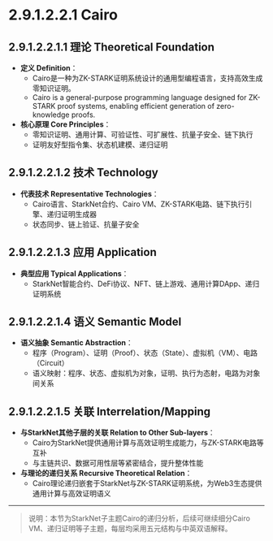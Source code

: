 # 2.9.1.2.2.1 Cairo

## 2.9.1.2.2.1.1 理论 Theoretical Foundation

- **定义 Definition**：
  - Cairo是一种为ZK-STARK证明系统设计的通用型编程语言，支持高效生成零知识证明。
  - Cairo is a general-purpose programming language designed for ZK-STARK proof systems, enabling efficient generation of zero-knowledge proofs.
- **核心原理 Core Principles**：
  - 零知识证明、通用计算、可验证性、可扩展性、抗量子安全、链下执行
  - 证明友好型指令集、状态机建模、递归证明

## 2.9.1.2.2.1.2 技术 Technology

- **代表技术 Representative Technologies**：
  - Cairo语言、StarkNet合约、Cairo VM、ZK-STARK电路、链下执行引擎、递归证明生成器
  - 状态同步、链上验证、抗量子安全

## 2.9.1.2.2.1.3 应用 Application

- **典型应用 Typical Applications**：
  - StarkNet智能合约、DeFi协议、NFT、链上游戏、通用计算DApp、递归证明系统

## 2.9.1.2.2.1.4 语义 Semantic Model

- **语义抽象 Semantic Abstraction**：
  - 程序（Program）、证明（Proof）、状态（State）、虚拟机（VM）、电路（Circuit）
  - 语义映射：程序、状态、虚拟机为对象，证明、执行为态射，电路为对象间关系

## 2.9.1.2.2.1.5 关联 Interrelation/Mapping

- **与StarkNet其他子层的关联 Relation to Other Sub-layers**：
  - Cairo为StarkNet提供通用计算与高效证明生成能力，与ZK-STARK电路等互补
  - 与主链共识、数据可用性层等紧密结合，提升整体性能
- **与理论的递归关系 Recursive Theoretical Relation**：
  - Cairo理论递归嵌套于StarkNet与ZK-STARK证明系统，为Web3生态提供通用计算与高效证明语义

---

> 说明：本节为StarkNet子主题Cairo的递归分析，后续可继续细分Cairo VM、递归证明等子主题，每层均采用五元结构与中英双语解释。
